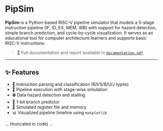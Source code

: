 # PipSim

**PipSim** is a Python-based RISC-V pipeline simulator that models a 5-stage instruction pipeline (IF, ID, EX, MEM, WB) with support for hazard detection, simple branch prediction, and cycle-by-cycle visualization. It serves as an educational tool for computer architecture learners and supports basic RISC-V instructions.

> 📄 Full documentation and report available in [`documentation.pdf`](./documentation.pdf)

---

## ✨ Features

- 📌 Instruction parsing and classification (R/I/S/B/U/J types)
- 🔄 Pipeline execution with stage-wise simulation
- ⛔ Data hazard detection and stalling
- 🔁 1-bit branch predictor
- 💾 Simulated register file and memory
- 📊 Visualized pipeline timeline using `matplotlib`

... (truncated in code) ...
